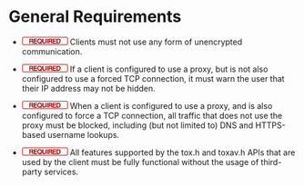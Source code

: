 General Requirements
====================

- ![](/badge/req.png) Clients must not use any form of unencrypted
  communication.

- ![](/badge/req.png) If a client is configured to use a proxy, but is not also
  configured to use a forced TCP connection, it must warn the user that their
  IP address may not be hidden.

- ![](/badge/req.png) When a client is configured to use a proxy, and is also
  configured to force a TCP connection, all traffic that does not use the proxy
  must be blocked, including (but not limited to) DNS and HTTPS-based username
  lookups.

- ![](/badge/req.png) All features supported by the tox.h and toxav.h APIs that
  are used by the client must be fully functional without the usage of
  third-party services.
